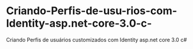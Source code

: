 # Criando-Perfis-de-usu-rios-com-Identity-asp.net-core-3.0-c-
Criando Perfis de usuários customizados com Identity asp.net core 3.0 c#

